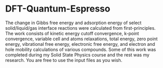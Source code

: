 # DFT-Quantum-Espresso
The change in Gibbs free energy and adsorption energy of select solid/liquid/gas interface reactions were calculated from first-principles. The work consists of kinetic energy cutoff convergence, k-point convergence, variable cell and atoms relaxations, total energy, zero point energy, vibrational free energy, electronic free energy, and electron and hole mobility calculations of various compounds. Some of this work was completed during my Solid State Physics course and the rest was my research. You are free to use the input files as you wish.
